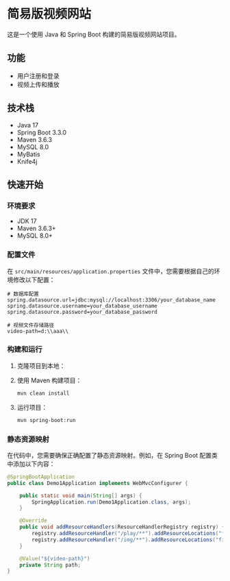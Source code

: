 
# 简易版视频网站

这是一个使用 Java 和 Spring Boot 构建的简易版视频网站项目。

## 功能

- 用户注册和登录
- 视频上传和播放

## 技术栈

- Java 17
- Spring Boot 3.3.0
- Maven 3.6.3
- MySQL 8.0
- MyBatis
- Knife4j

## 快速开始

### 环境要求

- JDK 17
- Maven 3.6.3+
- MySQL 8.0+

### 配置文件

在 `src/main/resources/application.properties` 文件中，您需要根据自己的环境修改以下配置：

```properties
# 数据库配置
spring.datasource.url=jdbc:mysql://localhost:3306/your_database_name
spring.datasource.username=your_database_username
spring.datasource.password=your_database_password

# 视频文件存储路径
video-path=d:\\aaa\\
```

### 构建和运行

1. 克隆项目到本地：

2. 使用 Maven 构建项目：
    ```bash
    mvn clean install
    ```

3. 运行项目：
    ```bash
    mvn spring-boot:run
    ```

### 静态资源映射

在代码中，您需要确保正确配置了静态资源映射。例如，在 Spring Boot 配置类中添加以下内容：

```java
@SpringBootApplication
public class Demo1Application implements WebMvcConfigurer {

    public static void main(String[] args) {
        SpringApplication.run(Demo1Application.class, args);
    }

    @Override
    public void addResourceHandlers(ResourceHandlerRegistry registry) {
        registry.addResourceHandler("/play/**").addResourceLocations("file:d:\\aaa\\");
        registry.addResourceHandler("/img/**").addResourceLocations("file:d:\\aaa\\");
    }

    @Value("${video-path}")
    private String path;
}
```
